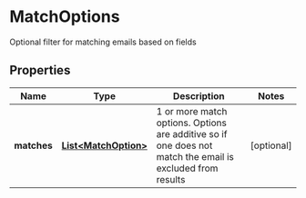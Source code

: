 

# MatchOptions

Optional filter for matching emails based on fields
## Properties

Name | Type | Description | Notes
------------ | ------------- | ------------- | -------------
**matches** | [**List&lt;MatchOption&gt;**](MatchOption.md) | 1 or more match options. Options are additive so if one does not match the email is excluded from results |  [optional]



